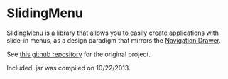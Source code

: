 SlidingMenu
===========

SlidingMenu is a library that allows you to easily create applications with slide-in menus,
as a design paradigm that mirrors the [Navigation Drawer](http://developer.android.com/design/patterns/navigation-drawer.html).

See [this github repository](http://github.com/jfeinstein10/SlidingMenu) for the original project.

Included .jar was compiled on 10/22/2013.
